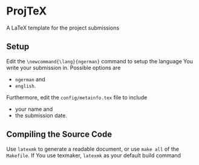 ProjTeX
=======

A LaTeX template for the project submissions

Setup
-----

Edit the <code>\newcommand{\lang}{ngerman}</code> command to setup the language You write your submission in. Possible options are
* <code>ngerman</code> and
* <code>english</code>.

Furthermore, edit the <code>config/metainfo.tex</code> file to include
* your name and
* the submission date.

Compiling the Source Code
-------------------------

Use `latexmk` to generate a readable document, or use `make all` of the `Makefile`.
If You use texmaker, `latexmk` as your default build command

